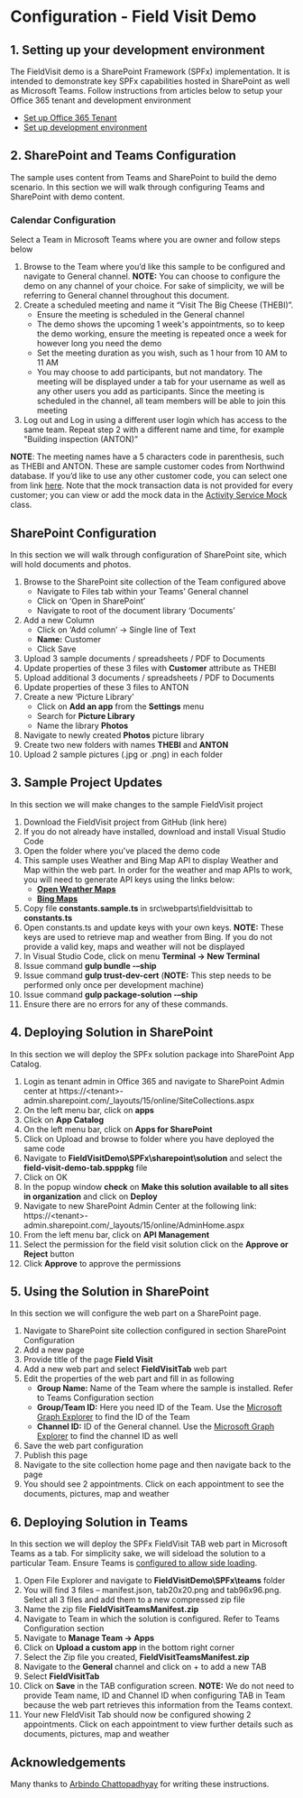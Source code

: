 # Configuration - Field Visit Demo

## 1.	Setting up your development environment

The FieldVisit demo is a SharePoint Framework (SPFx) implementation. It is intended to demonstrate key SPFx capabilities hosted in SharePoint as well as Microsoft Teams.
Follow instructions from articles below to setup your Office 365 tenant and development environment

*	[Set up Office 365 Tenant](https://docs.microsoft.com/en-us/sharepoint/dev/spfx/set-up-your-developer-tenant)
* [Set up development environment](https://docs.microsoft.com/en-us/sharepoint/dev/spfx/set-up-your-development-environment)

## 2.	SharePoint and Teams Configuration
The sample uses content from Teams and SharePoint to build the demo scenario. In this section we will walk through configuring Teams and SharePoint with demo content.

### Calendar Configuration
Select a Team in Microsoft Teams where you are owner and follow steps below

1.	Browse to the Team where you’d like this sample to be configured and navigate to General channel. **NOTE:** You can choose to configure the demo on any channel of your choice. For sake of simplicity, we will be referring to General channel throughout this document.
2.	Create a scheduled meeting and name it “Visit The Big Cheese (THEBI)”.
    *  Ensure the meeting is scheduled in the General channel
    * The demo shows the upcoming 1 week's appointments, so to keep the demo working, ensure the meeting is repeated once a week for however long you need the demo
    * Set the meeting duration as you wish, such as 1 hour from 10 AM to 11 AM
    * You may choose to add participants, but not mandatory. The meeting will be displayed under a tab for your username as well as any other users you add as participants.
    Since the meeting is scheduled in the channel, all team members will be able to join this meeting
3.	Log out and Log in using a different user login which has access to the same team. Repeat step 2 with a different name and time, for example "Building inspection (ANTON)”

**NOTE**: The meeting names have a 5 characters code in parenthesis, such as THEBI and ANTON. These are sample customer codes from Northwind database. If you’d like to use any other customer code, you can select one from link [here](https://services.odata.org/V3/Northwind/Northwind.svc/Customers). Note that the mock transaction data is not provided for every customer; you can view or add the mock data in the [Activity Service Mock](../src/webparts/fieldVisitTab/services/ActivityService/ActivityServiceMock.ts) class.

## SharePoint Configuration
In this section we will walk through configuration of SharePoint site, which will hold documents and photos.

1.	Browse to the SharePoint site collection of the Team configured above
    * Navigate to Files tab within your Teams’ General channel
    * Click on ‘Open in SharePoint’
    * Navigate to root of the document library ‘Documents’
2.	Add a new Column 
    * Click on ‘Add column’ -> Single line of Text
    * **Name:** Customer
    * Click Save
3.	Upload 3 sample documents / spreadsheets / PDF to Documents 
4.	Update properties of these 3 files with **Customer** attribute as THEBI
5.	Upload additional 3 documents / spreadsheets / PDF to Documents
6.	Update properties of these 3 files to ANTON
7.	Create a new ‘Picture Library’
    * Click on **Add an app** from the **Settings** menu
    * Search for **Picture Library**
    * Name the library **Photos**
8.	Navigate to newly created **Photos** picture library
9.	Create two new folders with names **THEBI** and **ANTON**
10.	Upload 2 sample pictures (.jpg or .png) in each folder

## 3.	Sample Project Updates
In this section we will make changes to the sample FieldVisit project
1.	Download the FieldVisit project from GitHub (link here)
2.	If you do not already have installed, download and install Visual Studio Code
3.	Open the folder where you've placed the demo code
4.	This sample uses Weather and Bing Map API to display Weather and Map within the web part. In order for the weather and map APIs to work, you will need to generate API keys using the links below:
    * **[Open Weather Maps](https://openweathermap.org/api)**
    * **[Bing Maps](https://docs.microsoft.com/en-us/bingmaps/getting-started/bing-maps-dev-center-help/getting-a-bing-maps-key)**
5.	Copy file **constants.sample.ts** in src\webparts\fieldvisittab to **constants.ts**
6.	Open constants.ts and update keys with your own keys. **NOTE:** These keys are used to retrieve map and weather from Bing. If you do not provide a valid key, maps and weather will not be displayed
7.	In Visual Studio Code, click on menu **Terminal -> New Terminal**
8.	Issue command **gulp bundle -–ship**
9.	Issue command **gulp trust-dev-cert** (**NOTE:** This step needs to be performed only once per development machine)
10.	Issue command **gulp package-solution -–ship**
11.	Ensure there are no errors for any of these commands.

## 4. Deploying Solution in SharePoint

In this section we will deploy the SPFx solution package into SharePoint App Catalog.

1.	Login as tenant admin in Office 365 and navigate to SharePoint Admin center at https://&lt;tenant&gt;-admin.sharepoint.com/_layouts/15/online/SiteCollections.aspx
2.	On the left menu bar, click on **apps**
3.	Click on **App Catalog**
4.	On the left menu bar, click on **Apps for SharePoint**
5.	Click on Upload and browse to folder where you have deployed the same code
6.	Navigate to **FieldVisitDemo\SPFx\sharepoint\solution** and select the **field-visit-demo-tab.spppkg** file
7.	Click on OK
8.	In the popup window **check** on **Make this solution available to all sites in organization** and click on **Deploy**
9.	Navigate to new SharePoint Admin Center at the following link: https://&lt;tenant&gt;-admin.sharepoint.com/_layouts/15/online/AdminHome.aspx
10.	From the left menu bar, click on **API Management**
11.	Select the permission for the field visit solution click on the  **Approve or Reject** button
12. Click **Approve** to approve the permissions

## 5. Using the Solution in SharePoint
In this section we will configure the web part on a SharePoint page.

1.	Navigate to SharePoint site collection configured in section SharePoint Configuration
2.	Add a new page
3.	Provide title of the page **Field Visit**
4.	Add a new web part and select **FieldVisitTab** web part
5.	Edit the properties of the web part and fill in as following
    * **Group Name:** Name of the Team where the sample is installed. Refer to Teams Configuration section
    * **Group/Team ID:** Here you need ID of the Team. Use the [Microsoft Graph Explorer](https://developer.microsoft.com/en-us/graph/graph-explorer) to find the ID of the Team
    * **Channel ID:** ID of the General channel. Use the [Microsoft Graph Explorer](https://developer.microsoft.com/en-us/graph/graph-explorer) to find the channel ID as well
6.	Save the web part configuration
7.	Publish this page 
8.	Navigate to the site collection home page and then navigate back to the page 
9.	You should see 2 appointments. Click on each appointment to see the documents, pictures, map and weather

## 6.	Deploying Solution in Teams

In this section we will deploy the SPFx FieldVisit TAB web part in Microsoft Teams as a tab. For simplicity sake, we will sideload the solution to a particular Team. Ensure Teams is [configured to allow side loading](https://docs.microsoft.com/en-us/microsoftteams/enable-features-office-365).

1.	Open File Explorer and navigate to **FieldVisitDemo\SPFx\teams** folder
2.	You will find 3 files – manifest.json, tab20x20.png and tab96x96.png. Select all 3 files and add them to a new compressed zip file
3.	Name the zip file **FieldVisitTeamsManifest.zip**
4.	Navigate to Team in which the solution is configured. Refer to Teams Configuration section
5.	Navigate to **Manage Team -> Apps**
6.	Click on **Upload a custom app** in the bottom right corner
7.	Select the Zip file you created, **FieldVisitTeamsManifest.zip**
8.	Navigate to the **General** channel and click on + to add a new TAB
9.	Select **FieldVisitTab**
10.	Click on **Save** in the TAB configuration screen. **NOTE:** We do not need to provide Team name, ID and Channel ID when configuring TAB in Team because the web part retrieves this information from the Teams context.
11.	Your new FIeldVisit Tab should now be configured showing 2 appointments. Click on each appointment to view further details such as documents, pictures, map and weather

## Acknowledgements

Many thanks to [Arbindo Chattopadhyay](https://www.linkedin.com/in/arbindoc/) for writing these instructions.
